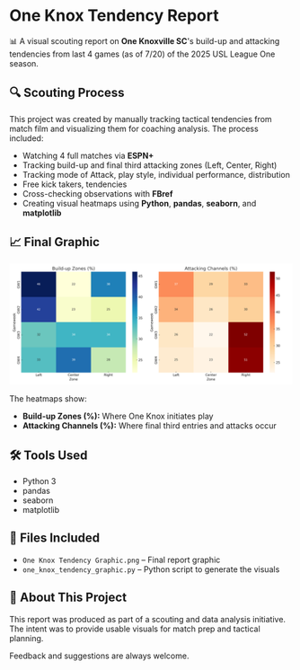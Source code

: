 # One Knox Tendency Report

📊 A visual scouting report on **One Knoxville SC**'s build-up and attacking tendencies from last 4 games (as of 7/20) of the 2025 USL League One season.

## 🔍 Scouting Process

This project was created by manually tracking tactical tendencies from match film and visualizing them for coaching analysis. The process included:

- Watching 4 full matches via **ESPN+**
- Tracking build-up and final third attacking zones (Left, Center, Right)
- Tracking mode of Attack, play style, individual performance, distribution
- Free kick takers, tendencies
- Cross-checking observations with **FBref**
- Creating visual heatmaps using **Python**, **pandas**, **seaborn**, and **matplotlib**

## 📈 Final Graphic

![Tendency Graphic](graphics/One-Knox-Tendency-Graphic.png)

The heatmaps show:
- **Build-up Zones (%):** Where One Knox initiates play
- **Attacking Channels (%):** Where final third entries and attacks occur

## 🛠 Tools Used

- Python 3
- pandas
- seaborn
- matplotlib

## 📁 Files Included

- `One Knox Tendency Graphic.png` – Final report graphic
- `one_knox_tendency_graphic.py` – Python script to generate the visuals

## 🧠 About This Project

This report was produced as part of a scouting and data analysis initiative. The intent was to provide usable visuals for match prep and tactical planning.

Feedback and suggestions are always welcome.
